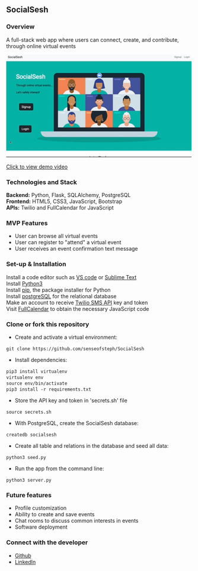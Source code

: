 ## SocialSesh

### Overview

A full-stack web app where users can connect, create, and contribute, through online virtual events

<img src="https://github.com/senseofsteph/SocialSesh/blob/master/static/img/social_sesh_gif.gif" width="500">

[Click to view demo video](https://youtu.be/X-m9QDGppNY)

### Technologies and Stack
**Backend:**
Python, Flask, SQLAlchemy, PostgreSQL<br>
**Frontend:**
HTML5, CSS3, JavaScript, Bootstrap<br>
**APIs:**
Twilio and FullCalendar for JavaScript

### MVP Features

- User can browse all virtual events
- User can register to "attend" a virtual event
- User receives an event confirmation text message

### Set-up & Installation

Install a code editor such as [VS code](https://code.visualstudio.com/download) or [Sublime Text](https://www.sublimetext.com/)<br>
Install [Python3](https://www.python.org/downloads/mac-osx/)<br>
Install [pip](https://pip.pypa.io/en/stable/installing/), the package installer for Python <br>
Install [postgreSQL](https://www.postgresql.org/) for the relational database <br>
Make an account to receive [Twilio SMS API](https://www.twilio.com/docs/sms/api) key and token <br>
Visit [FullCalendar](https://fullcalendar.io) to obtain the necessary JavaScript code

### Clone or fork this repository

- Create and activate a virtual environment:
```shell
git clone https://github.com/senseofsteph/SocialSesh
```

- Install dependencies:
```shell
pip3 install virtualenv
virtualenv env
source env/bin/activate
pip3 install -r requirements.txt
```

- Store the API key and token in 'secrets.sh' file <br>
```shell
source secrets.sh
```

- With PostgreSQL, create the SocialSesh database:
```shell
createdb socialsesh
```

- Create all table and relations in the database and seed all data:
```shell
python3 seed.py
```

- Run the app from the command line:
```shell
python3 server.py
```

### Future features

- Profile customization
- Ability to create and save events
- Chat rooms to discuss common interests in events
- Software deployment

### Connect with the developer

- [Github](https://github.com/senseofsteph)
- [LinkedIn](https://www.linkedin.com/in/senseofsteph/)

